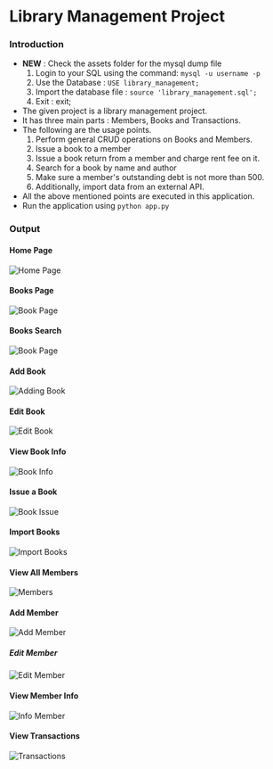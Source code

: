 # Library Management Project


### Introduction
- **NEW** : Check the assets folder for the mysql dump file
    1. Login to your SQL using the command: `mysql -u username -p`
    2. Use the Database :  `USE library_management;`
    3. Import the database file : `source 'library_management.sql';`
    4. Exit : exit;
- The given project is a library management project.
- It has three main parts : Members, Books and Transactions.
- The following are the usage points.
    1. Perform general CRUD operations on Books and Members.
    2. Issue a book to a member
    3. Issue a book return from a member and charge rent fee on it.
    4. Search for a book by name and author
    5. Make sure a member's outstanding debt is not more than 500.
    6. Additionally, import data from an external API.
- All the above mentioned points are executed in this application.
- Run the application using `python app.py`

### Output

#### Home Page
![Home Page](./assets/images/home_page.jpg)

#### Books Page
![Book Page](./assets/images/book_page.jpg)

#### Books Search
![Book Page](./assets/images/book_search.jpg)

#### Add Book
![Adding Book](./assets/images/book_add.jpg)

#### Edit Book
![Edit Book](./assets/images/book_edit.jpg)

#### View Book Info
![Book Info](./assets/images/book_info.jpg)

#### Issue a Book
![Book Issue](./assets/images/book_issue.jpg)

#### Import Books
![Import Books](./assets/images/import_books.jpg)

#### View All Members
![Members](./assets/images/members.jpg)

#### Add Member
![Add Member](./assets/images/member_add.jpg)

##### Edit Member
![Edit Member](./assets/images/member_edit.jpg)

#### View Member Info
![Info Member](./assets/images/member_info.jpg)

#### View Transactions
![Transactions](./assets/images/transactions.jpg)